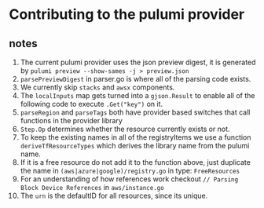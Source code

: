 # Contributing to the pulumi provider

## notes

1. The current pulumi provider uses the json preview digest, it is generated by `pulumi preview --show-sames -j > preview.json`
2. `parsePreviewDigest` in parser.go is where all of the parsing code exists.
3. We currently skip `stacks` and `awsx` components.
4. The `localInputs` map gets turned into a `gjson.Result` to enable all of the following code to execute `.Get("key")` on it.
5. `parseRegion` and `parseTags` both have provider based switches that call functions in the provider library  
6. `Step.Op` determines whether the resource currently exists or not.
7. To keep the existing names in all of the registryItems we use a function `deriveTfResourceTypes` which derives the library name from the pulumi name.
8. If it is a free resource do not add it to the function above, just duplicate the name in `(aws|azure|google)/registry.go` in type: `FreeResources`
9. For an understanding of how references work checkout `// Parsing Block Device References` in `aws/instance.go`
10. The `urn` is the defaultID for all resources, since its unique.

